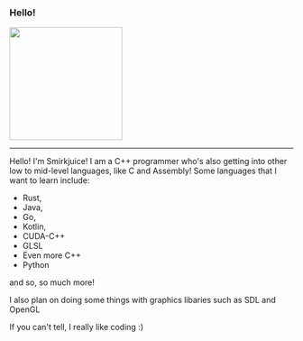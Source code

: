 ### Hello!


<a href="https://github.com/anuraghazra/convoychat">
  <img height=200 align="center" src="https://github-readme-stats.vercel.app/api/top-langs?username=smirkjuice&layout=compact&langs_count=8&card_width=320&theme=github_dark" />
</a>

---


Hello! I'm Smirkjuice! I am a C++ programmer who's also getting into other low to mid-level languages, like C and Assembly!
Some languages that I want to learn include: 
- Rust, 
- Java, 
- Go, 
- Kotlin, 
- CUDA-C++
- GLSL
- Even more C++
- Python

and so, so much more!

I also plan on doing some things with graphics libaries such as SDL and OpenGL

If you can't tell, I really like coding :)
